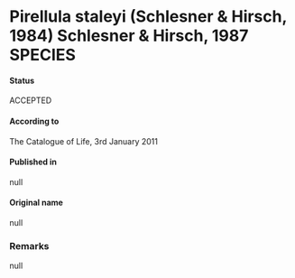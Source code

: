 # Pirellula staleyi (Schlesner & Hirsch, 1984) Schlesner & Hirsch, 1987 SPECIES

#### Status
ACCEPTED

#### According to
The Catalogue of Life, 3rd January 2011

#### Published in
null

#### Original name
null

### Remarks
null
